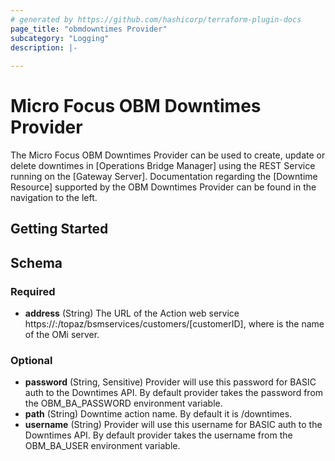 ```yaml
---
# generated by https://github.com/hashicorp/terraform-plugin-docs
page_title: "obmdowntimes Provider"
subcategory: "Logging"
description: |-
  
---
```


# Micro Focus OBM Downtimes Provider

The Micro Focus OBM Downtimes Provider can be used to create, update or delete downtimes in [Operations Bridge Manager] using the REST Service running on the [Gateway Server]. Documentation regarding the [Downtime Resource] supported by the OBM Downtimes Provider can be found in the navigation to the left.

## Getting Started

<!-- schema generated by tfplugindocs -->
## Schema

### Required

- **address** (String) The URL of the Action web service https://<server>:<port>/topaz/bsmservices/customers/[customerID], where <server> is the name of the OMi server.

### Optional

- **password** (String, Sensitive) Provider will use this password for BASIC auth to the Downtimes API. By default provider takes the password from the OBM_BA_PASSWORD environment variable.
- **path** (String) Downtime action name. By default it is /downtimes.
- **username** (String) Provider will use this username for BASIC auth to the Downtimes API. By default provider takes the username from the OBM_BA_USER environment variable.
